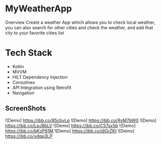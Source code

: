 # MyWeatherApp
Overview
Create a weather App which allows you to check local weather, you can also search for
other cities and check the weather, and add that city to your favorite cities list

# Tech Stack

- Kotlin
- MVVM
- HILT Dependency Injection
- Coroutines
- API Integration using Retrofit
- Navigation


## ScreenShots

![Demo] https://ibb.co/85cbvLp
![Demo] https://ibb.co/RvM7bW0
![Demo] https://ibb.co/LpJ8bLV
![Demo] https://ibb.co/C57sx5b
![Demo] https://ibb.co/bKzP81M
![Demo] https://ibb.co/djGrZKt
![Demo] https://ibb.co/vdqp3LP